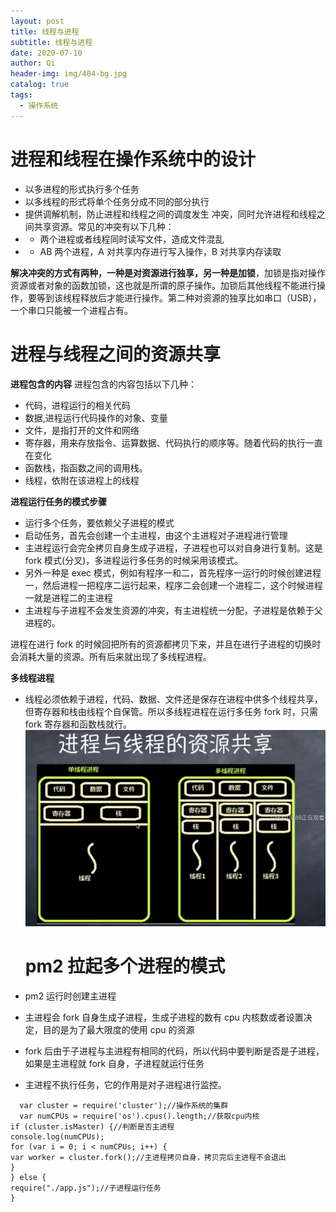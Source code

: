 ```yaml
---
layout: post
title: 线程与进程
subtitle: 线程与进程
date: 2020-07-10
author: Qi
header-img: img/404-bg.jpg
catalog: true
tags:
  - 操作系统
---
```


# 进程和线程在操作系统中的设计

- 以多进程的形式执行多个任务
- 以多线程的形式将单个任务分成不同的部分执行
- 提供调解机制，防止进程和线程之间的调度发生 冲突，同时允许进程和线程之间共享资源。常见的冲突有以下几种：
- - 两个进程或者线程同时读写文件，造成文件混乱
- - AB 两个进程，A 对共享内存进行写入操作，B 对共享内存读取

**解决冲突的方式有两种，一种是对资源进行独享，另一种是加锁**，加锁是指对操作资源或者对象的函数加锁，这也就是所谓的原子操作。加锁后其他线程不能进行操作，要等到该线程释放后才能进行操作。第二种对资源的独享比如串口（USB），一个串口只能被一个进程占有。

# 进程与线程之间的资源共享

**进程包含的内容**
进程包含的内容包括以下几种：

- 代码，进程运行的相关代码
- 数据,进程运行代码操作的对象、变量
- 文件，是指打开的文件和网络
- 寄存器，用来存放指令、运算数据、代码执行的顺序等。随着代码的执行一直在变化
- 函数栈，指函数之间的调用栈。
- 线程，依附在该进程上的线程

**进程运行任务的模式步骤**

- 运行多个任务，要依赖父子进程的模式
- 启动任务，首先会创建一个主进程，由这个主进程对子进程进行管理
- 主进程运行会完全拷贝自身生成子进程，子进程也可以对自身进行复制。这是 fork 模式(分叉)，多进程运行多任务的时候采用该模式。
- 另外一种是 exec 模式，例如有程序一和二，首先程序一运行的时候创建进程一，然后进程一把程序二运行起来，程序二会创建一个进程二，这个时候进程一就是进程二的主进程
- 主进程与子进程不会发生资源的冲突，有主进程统一分配，子进程是依赖于父进程的。

进程在进行 fork 的时候回把所有的资源都拷贝下来，并且在进行子进程的切换时会消耗大量的资源。所有后来就出现了多线程进程。

**多线程进程**

- 线程必须依赖于进程，代码、数据、文件还是保存在进程中供多个线程共享，但寄存器和栈由线程个自保管。所以多线程进程在运行多任务 fork 时，只需 fork 寄存器和函数栈就行。
  ![Image text](/img/WechatIMG78.png)

  # pm2 拉起多个进程的模式

- pm2 运行时创建主进程
- 主进程会 fork 自身生成子进程，生成子进程的数有 cpu 内核数或者设置决定，目的是为了最大限度的使用 cpu 的资源
- fork 后由于子进程与主进程有相同的代码，所以代码中要判断是否是子进程，如果是主进程就 fork 自身，子进程就运行任务
- 主进程不执行任务，它的作用是对子进程进行监控。

```
  var cluster = require('cluster');//操作系统的集群
  var numCPUs = require('os').cpus().length;//获取cpu内核
if (cluster.isMaster) {//判断是否主进程
console.log(numCPUs);
for (var i = 0; i < numCPUs; i++) {
var worker = cluster.fork();//主进程拷贝自身，拷贝完后主进程不会退出
}
} else {
require("./app.js");//子进程运行任务
}

```
